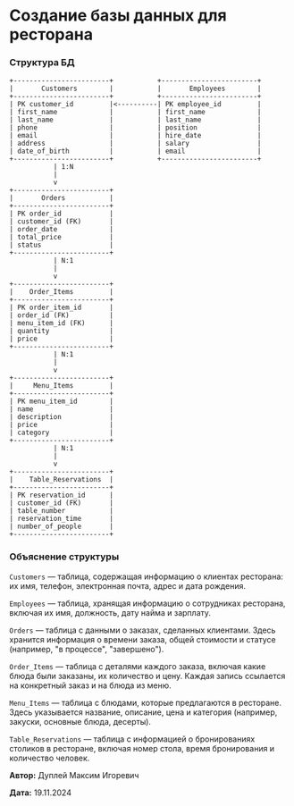 # Создание базы данных для ресторана

### Структура БД

```
+------------------------+           +------------------------+
|       Customers        |           |       Employees        |
+------------------------+           +------------------------+
| PK customer_id         |<----------| PK employee_id         |
| first_name             |           | first_name             |
| last_name              |           | last_name              |
| phone                  |           | position               |
| email                  |           | hire_date              |
| address                |           | salary                 |
| date_of_birth          |           | email                  |
+------------------------+           +------------------------+
           | 1:N                                
           |                                 
           v                                 
+------------------------+                
|       Orders           |                
+------------------------+                
| PK order_id            |                
| customer_id (FK)       |                
| order_date             |                
| total_price            |                
| status                 |                
+------------------------+                 
           | N:1                                  
           |                                  
           v                                  
+------------------------+                
|    Order_Items         |                
+------------------------+                
| PK order_item_id       |                
| order_id (FK)          |                
| menu_item_id (FK)      |                
| quantity               |                
| price                  |                
+------------------------+                 
           | N:1                                  
           |                                  
           v                                  
+------------------------+                
|     Menu_Items         |                
+------------------------+                
| PK menu_item_id        |                
| name                   |                
| description            |                
| price                  |                
| category               |                
+------------------------+                
           | N:1                                  
           |                                  
           v                                  
+------------------------+                
|    Table_Reservations  |                
+------------------------+                
| PK reservation_id      |                
| customer_id (FK)       |                
| table_number           |                
| reservation_time       |                
| number_of_people       |                
+------------------------+                
```

### Объяснение структуры

`Customers` — таблица, содержащая информацию о клиентах ресторана: их имя, телефон, электронная почта, адрес и дата рождения.

`Employees` — таблица, хранящая информацию о сотрудниках ресторана, включая их имя, должность, дату найма и зарплату.

`Orders` — таблица с данными о заказах, сделанных клиентами. Здесь хранится информация о времени заказа, общей стоимости и статусе (например, "в процессе", "завершено").

`Order_Items` — таблица с деталями каждого заказа, включая какие блюда были заказаны, их количество и цену. Каждая запись ссылается на конкретный заказ и на блюда из меню.

`Menu_Items` — таблица с блюдами, которые предлагаются в ресторане. Здесь указывается название, описание, цена и категория (например, закуски, основные блюда, десерты).

`Table_Reservations` — таблица с информацией о бронированиях столиков в ресторане, включая номер стола, время бронирования и количество человек.


**Автор:** Дуплей Максим Игоревич

**Дата:** 19.11.2024
